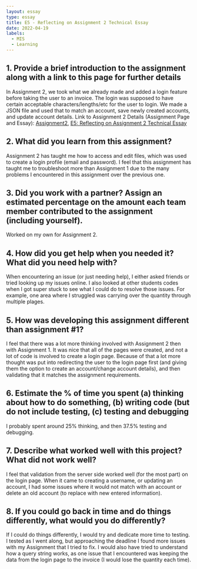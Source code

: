 ```yaml
---
layout: essay
type: essay
title: E5 - Reflecting on Assignment 2 Technical Essay
date: 2022-04-19
labels:
  - MIS
  - Learning
---
```

## 1. Provide a brief introduction to the assignment along with a link to this page for further details
In Assignment 2, we took what we already made and added a login feature before taking the user to an invoice. The login was supposed to have certain acceptable characters/lengths/etc for the user to login. We made a JSON file and used that to match an account, save newly created accounts, and update account details. 
Link to Assignment 2 Details (Assignment Page and Essay): [Assignment2](https://dport96.github.io/ITM352/morea/150.Assignment2/experience-Assignment2.html), [E5: Reflecting on Assignment 2 Technical Essay](https://dport96.github.io/ITM352/morea/150.Assignment2/experience-Assignment2_retrospective.html)
## 2. What did you learn from this assignment?
Assignment 2 has taught me how to access and edit files, which was used to create a login profile (email and password). I feel that this assignment has taught me to troubleshoot more than Assignment 1 due to the many problems I encountered in this assignment over the previous one. 
## 3. Did you work with a partner? Assign an estimated percentage on the amount each team member contributed to the assignment (including yourself).
Worked on my own for Assignment 2. 
## 4. How did you get help when you needed it? What did you need help with?
When encountering an issue (or just needing help), I either asked friends or tried looking up my issues online. I also looked at other students codes when I got super  stuck to see what I could do to resolve those issues. For example, one area where I struggled was carrying over the quantity through multiple plages. 
## 5. How was developing this assignment different than assignment #1?
I feel that there was a lot more thinking involved with Assignment 2 then with Assignment 1. It was nice that all of the pages were created, and not a lot of code is involved to create a login page. Because of that a lot more thought was put into redirecting the user to the login page first (and giving them the option to create an account/change account details), and then validating that it matches the assignment requirements. 
## 6. Estimate the % of time you spent (a) thinking about how to do something, (b) writing code (but do not include testing, (c) testing and debugging
I probably spent around 25% thinking, and then 37.5% testing and debugging.
## 7. Describe what worked well with this project? What did not work well?
I feel that validation from the server side worked well (for the most part) on the login page. When it came to creating a username, or updating an account, I had some issues where it would not match with an account  or delete an old account (to replace with new entered information). 
## 8. If you could go back in time and do things differently, what would you do differently?
If I could do things differently, I would try and dedicate more time to testing. I tested as I went along, but approaching the deadline I found more issues with my Assignment that I tried to fix. I would also have tried to understand how a query string works, as one issue that I encountered was keeping the data from the login page to the invoice (I would lose the quantity each time). 
